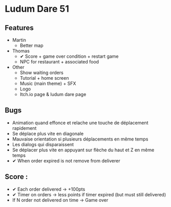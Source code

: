 # Ludum Dare 51

## Features
- Martin
  - Better map
- Thomas
  - ✔ Score + game over condition + restart game
  - NPC for restaurant + associated food
- Other
  - Show waiting orders
  - Tutorial + home screen
  - Music (main theme) + SFX
  - Logo
  - Itch.io page & ludum dare page

## Bugs 
- Animation quand effonce et relache une touche de déplacement rapidement
- Se déplace plus vite en diagonale
- Mauvaise orientation si plusieurs déplacements en même temps
- Les dialogs qui disparaissent
- Se déplacer plus vite en appuyant sur flèche du haut et Z en même temps
- ✔ When order expired is not remove from deliverer

## Score :
- ✔ Each order delivered -> +100pts 
- ✔ Timer on orders -> less points if timer expired (but must still delivered)
- If N order not delivered on time -> Game over 